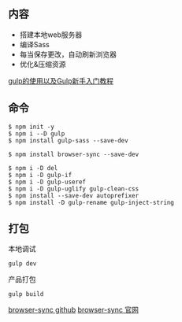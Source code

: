 ## 内容
- 搭建本地web服务器
- 编译Sass
- 每当保存更改，自动刷新浏览器
- 优化&压缩资源

[gulp的使用以及Gulp新手入门教程](https://www.cnblogs.com/sxz2008/p/6370221.html)

## 命令
```
$ npm init -y
$ npm i --D gulp
$ npm install gulp-sass --save-dev

$ npm install browser-sync --save-dev

$ npm i -D del
$ npm i -D gulp-if
$ npm i -D gulp-useref
$ npm i -D gulp-uglify gulp-clean-css
$ npm install --save-dev autoprefixer
$ npm install -D gulp-rename gulp-inject-string
```

## 打包

本地调试
```
gulp dev
```
产品打包
```
gulp build
```

[browser-sync github](https://github.com/BrowserSync/browser-sync)
[browser-sync 官网](https://browsersync.io/docs/gulp)